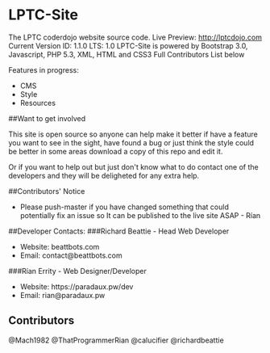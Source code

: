 # LPTC-Site
The LPTC coderdojo website source code.
Live Preview: http://lptcdojo.com
Current Version ID: 1.1.0
LTS: 1.0
LPTC-Site is powered by Bootstrap 3.0, Javascript, PHP 5.3, XML, HTML and CSS3
Full Contributors List below


Features in progress:
<ul>
<li>CMS</li>
<li>Style</li>
<li>Resources</li>
</ul>

##Want to get involved

This site is open source so anyone can help make it better if have a feature you want to see in the sight, have found a bug or just think the style could be better in some areas download a copy of this repo and edit it. 

Or if you want to help out but just don't know what to do contact one of the developers and they will be deligheted for any extra help.

##Contributors' Notice
<ul>
<li>Please push-master if you have changed something that could potentially fix an issue so It can be 
published to the live site ASAP - Rían</li>
</ul>
##Developer Contacts:
###Richard Beattie - Head Web Developer
<ul>
<li>Website: beattbots.com</li>
<li>Email: contact@beattbots.com</li>
</ul>
###Rían Errity - Web Designer/Developer
<ul>
<li>Website: https://paradaux.pw/dev</li>
<li>Email: rian@paradaux.pw</li>
</ul>

## Contributors
@Mach1982
@ThatProgrammerRian
@calucifier
@richardbeattie

